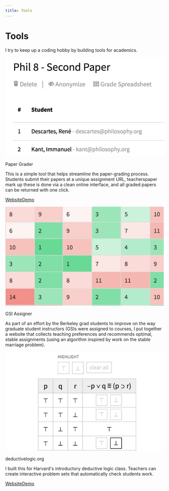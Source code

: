 ```yaml
---
title: Tools
---
```


<h1>Tools</h1>

<p class="page-description">I try to keep up a coding hobby by building tools for academics.</p>

<div class="row mb-3">
  <div class="col-12 col-md-4 push-md-8 text-center">
    <img src="assets/images/papergrader.jpg" class="rounded img-fluid tools-img mt-md-0 mb-md-0 mt-4 mb-4">
  </div>
  <div class="col-12, col-md-8 pull-md-4">
    <p class="item-title">Paper Grader</p>
    <p> This is a simple tool that helps streamline the paper-grading process. Students submit their papers at a unique assignment URL, teacherspaper mark up these is done via a clean online interface, and all graded papers can be returned with one click.</p>
    <p class="little-links"><a href="http://papergrader.org">Website</a><a href="http://papergrader.org/demo">Demo</a></p>
  </div>
</div>

<div class="row mb-3">
  <div class="col-12 col-md-4 push-md-8 text-center">
    <img src="assets/images/gsiassigner.jpg" class="rounded img-fluid tools-img mt-md-0 mb-md-0 mt-4 mb-4">
  </div>
  <div class="col-12, col-md-8 pull-md-4">
    <p class="item-title">GSI Assigner</p>
    <p>As part of an effort by the Berkeley grad students to improve on the way graduate student instructors (GSIs were assigned to courses, I put together a website that collects teaching preferences and recommends optimal, stable assignments (using an algorithm inspired by work on the stable marriage problem).</p>
    <!-- <p class="little-links"><a href="http://gsiassigner.herokuapp.com">View Website</a></p> -->
  </div>
</div>

<div class="row mb-3">
  <div class="col-12 col-md-4 push-md-8 text-center">
    <img src="assets/images/deductivelogic.jpg" class="rounded img-fluid tools-img mt-md-0 mb-md-0 mt-4 mb-4">
  </div>
  <div class="col-12, col-md-8 pull-md-4">
    <p class="item-title">deductivelogic.org</p>
    <p>I built this for Harvard's introductory deductive logic class. Teachers can create interactive problem sets that automatically check students work.</p>
    <p class="little-links"><a href="http://deductivelogic.org">Website</a><a href="http://deductivelogic.org/psets/demo">Demo</a></p>
  </div>
</div>
